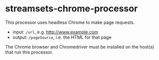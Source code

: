 # streamsets-chrome-processor

This processor uses headless Chrome to make page requests.

* input: `/url`, e.g. http://www.example.com
* output: `/pageSource`, i.e. the HTML for that page


The Chrome browser and Chromedriver must be installed on the host(s) that run this processor.


